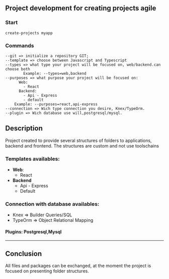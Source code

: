 ## Project development for creating  projects agile 
### Start
````
create-projects myapp
````

### Commands
```
--git => initialize a repository GIT;
--template => choose between Javascript and Typescript
--types => what type your project will be focused on, web/backend.can choose both
        Example: --types=web,backend
--purposes => what purpose your project will be focused on: 
      Web:
        - React
      Backend:
        - Api - Express
        - default
    Example: --purposes=react,api-express
--connection => Wich type connection you desire, Knex/TypeOrm.
--plugin => Wich database use will,postgresql/mysql. 
```
## Description

<p>Project created to provide several structures of folders to applications, backend and frontend. The structures are custom and not use toolschains </p>

### Templates availables:
  * **Web**:
    - React
  * **Backend**
    - Api - Express
    - Default

### Connection with database availables:
 - Knex => Builder Queries/SQL
 - TypeOrm => Object Relational Mapping
   
#### Plugins: Postgresql,Mysql
****

## Conclusion

<p>All files and packages can be exchanged, at the moment the project is focused on presenting folder structures.</p>

